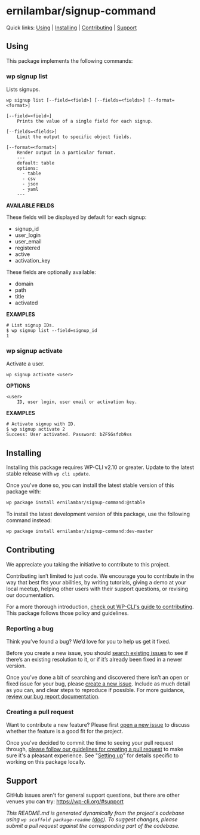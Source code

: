 ernilambar/signup-command
=========================





Quick links: [Using](#using) | [Installing](#installing) | [Contributing](#contributing) | [Support](#support)

## Using

This package implements the following commands:

### wp signup list

Lists signups.

~~~
wp signup list [--field=<field>] [--fields=<fields>] [--format=<format>]
~~~

	[--field=<field>]
		Prints the value of a single field for each signup.

	[--fields=<fields>]
		Limit the output to specific object fields.

	[--format=<format>]
		Render output in a particular format.
		---
		default: table
		options:
		  - table
		  - csv
		  - json
		  - yaml
		---

**AVAILABLE FIELDS**

These fields will be displayed by default for each signup:

* signup_id
* user_login
* user_email
* registered
* active
* activation_key

These fields are optionally available:

* domain
* path
* title
* activated

**EXAMPLES**

    # List signup IDs.
    $ wp signup list --field=signup_id
    1



### wp signup activate

Activate a user.

~~~
wp signup activate <user>
~~~

**OPTIONS**

	<user>
		ID, user login, user email or activation key.

**EXAMPLES**

    # Activate signup with ID.
    $ wp signup activate 2
    Success: User activated. Password: bZFSGsfzb9xs

## Installing

Installing this package requires WP-CLI v2.10 or greater. Update to the latest stable release with `wp cli update`.

Once you've done so, you can install the latest stable version of this package with:

```bash
wp package install ernilambar/signup-command:@stable
```

To install the latest development version of this package, use the following command instead:

```bash
wp package install ernilambar/signup-command:dev-master
```

## Contributing

We appreciate you taking the initiative to contribute to this project.

Contributing isn’t limited to just code. We encourage you to contribute in the way that best fits your abilities, by writing tutorials, giving a demo at your local meetup, helping other users with their support questions, or revising our documentation.

For a more thorough introduction, [check out WP-CLI's guide to contributing](https://make.wordpress.org/cli/handbook/contributing/). This package follows those policy and guidelines.

### Reporting a bug

Think you’ve found a bug? We’d love for you to help us get it fixed.

Before you create a new issue, you should [search existing issues](https://github.com/ernilambar/signup-command/issues?q=label%3Abug%20) to see if there’s an existing resolution to it, or if it’s already been fixed in a newer version.

Once you’ve done a bit of searching and discovered there isn’t an open or fixed issue for your bug, please [create a new issue](https://github.com/ernilambar/signup-command/issues/new). Include as much detail as you can, and clear steps to reproduce if possible. For more guidance, [review our bug report documentation](https://make.wordpress.org/cli/handbook/bug-reports/).

### Creating a pull request

Want to contribute a new feature? Please first [open a new issue](https://github.com/ernilambar/signup-command/issues/new) to discuss whether the feature is a good fit for the project.

Once you've decided to commit the time to seeing your pull request through, [please follow our guidelines for creating a pull request](https://make.wordpress.org/cli/handbook/pull-requests/) to make sure it's a pleasant experience. See "[Setting up](https://make.wordpress.org/cli/handbook/pull-requests/#setting-up)" for details specific to working on this package locally.

## Support

GitHub issues aren't for general support questions, but there are other venues you can try: https://wp-cli.org/#support


*This README.md is generated dynamically from the project's codebase using `wp scaffold package-readme` ([doc](https://github.com/wp-cli/scaffold-package-command#wp-scaffold-package-readme)). To suggest changes, please submit a pull request against the corresponding part of the codebase.*
